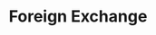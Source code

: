---
title: Foreign Exchange
credit: Production Designer
project: Foreign Exchange
img_src: /assets/images/Fex15A.jpg
featured_portfolio: Film
featured_home: False
---